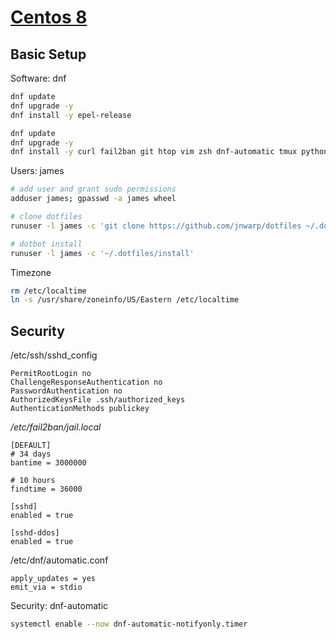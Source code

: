 [Centos 8](https://github.com/jnwarp/cloud/)
============================================

Basic Setup
-----------

Software: dnf
```bash
dnf update
dnf upgrade -y
dnf install -y epel-release

dnf update
dnf upgrade -y
dnf install -y curl fail2ban git htop vim zsh dnf-automatic tmux python2
```

Users: james
```bash
# add user and grant sudo permissions
adduser james; gpasswd -a james wheel

# clone dotfiles
runuser -l james -c 'git clone https://github.com/jnwarp/dotfiles ~/.dotfiles'

# dotbot install
runuser -l james -c '~/.dotfiles/install'
```

Timezone
```bash
rm /etc/localtime
ln -s /usr/share/zoneinfo/US/Eastern /etc/localtime
```


Security
--------

/etc/ssh/sshd_config
```
PermitRootLogin no
ChallengeResponseAuthentication no
PasswordAuthentication no
AuthorizedKeysFile .ssh/authorized_keys
AuthenticationMethods publickey
```

*/etc/fail2ban/jail.local*
```
[DEFAULT]
# 34 days
bantime = 3000000

# 10 hours
findtime = 36000

[sshd]
enabled = true

[sshd-ddos]
enabled = true
```

/etc/dnf/automatic.conf
```
apply_updates = yes
emit_via = stdio
```

Security: dnf-automatic
```bash
systemctl enable --now dnf-automatic-notifyonly.timer
```
